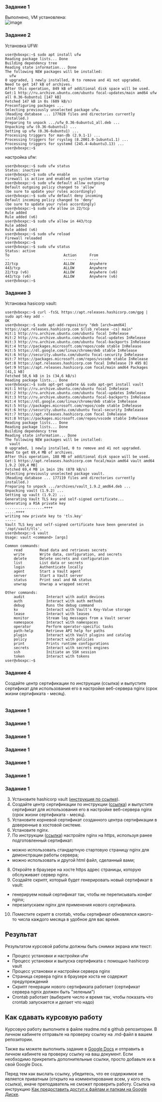 ### Задание 1
Выполнено, VM установлена:  
![image](https://user-images.githubusercontent.com/22905019/147818835-944ea376-2bb1-4287-9f4c-09efb01d8c7c.png)

### Задание 2
Установка UFW:  
~~~
user@vboxpc:~$ sudo apt install ufw
Reading package lists... Done
Building dependency tree       
Reading state information... Done
The following NEW packages will be installed:
  ufw
0 upgraded, 1 newly installed, 0 to remove and 41 not upgraded.
Need to get 147 kB of archives.
After this operation, 849 kB of additional disk space will be used.
Get:1 http://ru.archive.ubuntu.com/ubuntu focal-updates/main amd64 ufw all 0.36-6ubuntu1 [147 kB]
Fetched 147 kB in 0s (609 kB/s)
Preconfiguring packages ...
Selecting previously unselected package ufw.
(Reading database ... 177028 files and directories currently installed.)
Preparing to unpack .../ufw_0.36-6ubuntu1_all.deb ...
Unpacking ufw (0.36-6ubuntu1) ...
Setting up ufw (0.36-6ubuntu1) ...
Processing triggers for man-db (2.9.1-1) ...
Processing triggers for rsyslog (8.2001.0-1ubuntu1.1) ...
Processing triggers for systemd (245.4-4ubuntu3.13) ...
user@vboxpc:~$ 
~~~
настройка ufw:  
~~~
user@vboxpc:~$ sudo ufw status
Status: inactive
user@vboxpc:~$ sudo ufw enable
Firewall is active and enabled on system startup
user@vboxpc:~$ sudo ufw default allow outgoing
Default outgoing policy changed to 'allow'
(be sure to update your rules accordingly)
user@vboxpc:~$ sudo ufw default deny incoming
Default incoming policy changed to 'deny'
(be sure to update your rules accordingly)
user@vboxpc:~$ sudo ufw allow in 22/tcp
Rule added
Rule added (v6)
user@vboxpc:~$ sudo ufw allow in 443/tcp
Rule added
Rule added (v6)
user@vboxpc:~$ sudo ufw reload
Firewall reloaded
user@vboxpc:~$ 
user@vboxpc:~$ sudo ufw status
Status: active
To                         Action      From
--                         ------      ----
22/tcp                     ALLOW       Anywhere                  
443/tcp                    ALLOW       Anywhere                  
22/tcp (v6)                ALLOW       Anywhere (v6)             
443/tcp (v6)               ALLOW       Anywhere (v6)             
user@vboxpc:~$ 
~~~
### Задание 3
Установка hasicorp vault:  
~~~
user@vboxpc:~$ curl -fsSL https://apt.releases.hashicorp.com/gpg | sudo apt-key add -
OK
user@vboxpc:~$ sudo apt-add-repository "deb [arch=amd64] https://apt.releases.hashicorp.com $(lsb_release -cs) main"
Hit:1 http://ru.archive.ubuntu.com/ubuntu focal InRelease
Hit:2 http://ru.archive.ubuntu.com/ubuntu focal-updates InRelease                                  
Hit:3 http://ru.archive.ubuntu.com/ubuntu focal-backports InRelease                                
Hit:4 http://packages.microsoft.com/repos/code stable InRelease                                    
Hit:5 https://dl.google.com/linux/chrome/deb stable InRelease                                      
Hit:6 http://security.ubuntu.com/ubuntu focal-security InRelease                                   
Hit:7 https://packages.microsoft.com/repos/vscode stable InRelease                                 
Get:8 https://apt.releases.hashicorp.com focal InRelease [9 495 B]
Get:9 https://apt.releases.hashicorp.com focal/main amd64 Packages [41,1 kB]
Fetched 50,6 kB in 1s (34,6 kB/s)    
Reading package lists... Done
user@vboxpc:~$ sudo apt-get update && sudo apt-get install vault
Hit:1 http://ru.archive.ubuntu.com/ubuntu focal InRelease
Hit:2 http://ru.archive.ubuntu.com/ubuntu focal-updates InRelease                                  
Hit:3 http://ru.archive.ubuntu.com/ubuntu focal-backports InRelease                                
Hit:4 https://dl.google.com/linux/chrome/deb stable InRelease                                      
Hit:5 http://packages.microsoft.com/repos/code stable InRelease                                    
Hit:6 http://security.ubuntu.com/ubuntu focal-security InRelease                                   
Hit:7 https://apt.releases.hashicorp.com focal InRelease                                           
Hit:8 https://packages.microsoft.com/repos/vscode stable InRelease              
Reading package lists... Done                             
Reading package lists... Done
Building dependency tree       
Reading state information... Done
The following NEW packages will be installed:
  vault
0 upgraded, 1 newly installed, 0 to remove and 41 not upgraded.
Need to get 69,4 MB of archives.
After this operation, 188 MB of additional disk space will be used.
Get:1 https://apt.releases.hashicorp.com focal/main amd64 vault amd64 1.9.2 [69,4 MB]
Fetched 69,4 MB in 1min 19s (878 kB/s)                                                             
Selecting previously unselected package vault.
(Reading database ... 177119 files and directories currently installed.)
Preparing to unpack .../archives/vault_1.9.2_amd64.deb ...
Unpacking vault (1.9.2) ...
Setting up vault (1.9.2) ...
Generating Vault TLS key and self-signed certificate...
Generating a RSA private key
..................++++
.....++++
writing new private key to 'tls.key'
-----
Vault TLS key and self-signed certificate have been generated in '/opt/vault/tls'.
user@vboxpc:~$ vault
Usage: vault <command> [args]

Common commands:
    read        Read data and retrieves secrets
    write       Write data, configuration, and secrets
    delete      Delete secrets and configuration
    list        List data or secrets
    login       Authenticate locally
    agent       Start a Vault agent
    server      Start a Vault server
    status      Print seal and HA status
    unwrap      Unwrap a wrapped secret

Other commands:
    audit          Interact with audit devices
    auth           Interact with auth methods
    debug          Runs the debug command
    kv             Interact with Vault's Key-Value storage
    lease          Interact with leases
    monitor        Stream log messages from a Vault server
    namespace      Interact with namespaces
    operator       Perform operator-specific tasks
    path-help      Retrieve API help for paths
    plugin         Interact with Vault plugins and catalog
    policy         Interact with policies
    print          Prints runtime configurations
    secrets        Interact with secrets engines
    ssh            Initiate an SSH session
    token          Interact with tokens
user@vboxpc:~$ 
~~~
### Задание 4
Cоздайте центр сертификации по инструкции (ссылка) и выпустите сертификат для использования его в настройке веб-сервера nginx (срок жизни сертификата - месяц).
~~~

~~~
### Задание 1
### Задание 1
### Задание 1
### Задание 1
### Задание 1
### Задание 1
### Задание 1

3. Установите hashicorp vault ([инструкция по ссылке](https://learn.hashicorp.com/tutorials/vault/getting-started-install?in=vault/getting-started#install-vault)).
4. Cоздайте центр сертификации по инструкции ([ссылка](https://learn.hashicorp.com/tutorials/vault/pki-engine?in=vault/secrets-management)) и выпустите сертификат для использования его в настройке веб-сервера nginx (срок жизни сертификата - месяц).
5. Установите корневой сертификат созданного центра сертификации в доверенные в хостовой системе.
6. Установите nginx.
7. По инструкции ([ссылка](https://nginx.org/en/docs/http/configuring_https_servers.html)) настройте nginx на https, используя ранее подготовленный сертификат:
  - можно использовать стандартную стартовую страницу nginx для демонстрации работы сервера;
  - можно использовать и другой html файл, сделанный вами;
8. Откройте в браузере на хосте https адрес страницы, которую обслуживает сервер nginx.
9. Создайте скрипт, который будет генерировать новый сертификат в vault:
  - генерируем новый сертификат так, чтобы не переписывать конфиг nginx;
  - перезапускаем nginx для применения нового сертификата.
10. Поместите скрипт в crontab, чтобы сертификат обновлялся какого-то числа каждого месяца в удобное для вас время.

## Результат

Результатом курсовой работы должны быть снимки экрана или текст:

- Процесс установки и настройки ufw
- Процесс установки и выпуска сертификата с помощью hashicorp vault
- Процесс установки и настройки сервера nginx
- Страница сервера nginx в браузере хоста не содержит предупреждений 
- Скрипт генерации нового сертификата работает (сертификат сервера ngnix должен быть "зеленым")
- Crontab работает (выберите число и время так, чтобы показать что crontab запускается и делает что надо)

## Как сдавать курсовую работу

Курсовую работу выполните в файле readme.md в github репозитории. В личном кабинете отправьте на проверку ссылку на .md-файл в вашем репозитории.

Также вы можете выполнить задание в [Google Docs](https://docs.google.com/document/u/0/?tgif=d) и отправить в личном кабинете на проверку ссылку на ваш документ.
Если необходимо прикрепить дополнительные ссылки, просто добавьте их в свой Google Docs.

Перед тем как выслать ссылку, убедитесь, что ее содержимое не является приватным (открыто на комментирование всем, у кого есть ссылка), иначе преподаватель не сможет проверить работу. 
Ссылка на инструкцию [Как предоставить доступ к файлам и папкам на Google Диске](https://support.google.com/docs/answer/2494822?hl=ru&co=GENIE.Platform%3DDesktop).
